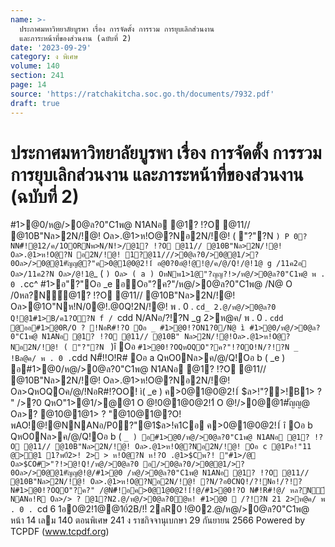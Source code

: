 ```yaml
---
name: >-
  ประกาศมหาวิทยาลัยบูรพา เรื่อง การจัดตั้ง การรวม การยุบเลิกส่วนงาน
  และภาระหน้าที่ของส่วนงาน (ฉบับที่ 2)
date: '2023-09-29'
category: ง พิเศษ
volume: 140
section: 241
page: 14
source: 'https://ratchakitcha.soc.go.th/documents/7932.pdf'
draft: true
---
```


# ประกาศมหาวิทยาลัยบูรพา เรื่อง การจัดตั้ง การรวม การยุบเลิกส่วนงาน และภาระหน้าที่ของส่วนงาน (ฉบับที่ 2)

#1>@0/ห@/>0@ล?0"C1พ@ N1ANอ @1? !?O @11// @10B"Nล>2N/!@! Oล>.@1>ห!O@?Nอ2N/!@! ( "?"?N ` ) P 0?NN#็!@12/ค/1OORNพ>N/N!>/@1? !?O @11// @10B"Nล>2N/!@! Oล>.@1>ห!O@?N อ2N/!@! 1?@11///>0@ล?0/>0@@1/>?0Oล>/>0@@1#ัญญ@?"ค>0@1@0@2!1์ อ@0?0อํ@!@!@/ค/@/Q!/@!1@ g /11ค2อ Oล>/11ค2?N Oล>/@!1@ `_ ( ` ) Oล> ( a ) OหNพ1>1@"?ญญ?!>/ห@/>0@ล?0"C1พ@ พ . 0 . `cc^ #1>อ"?"Oอ _e อOอ"?ค?"/ห@/>0@ล?0"C1พ@ /N@ O /0หล?N์@1? !?O @11// @10B"Nล>2N/!@! Oล>@1O"Nห!N/0@!.@0Q!2N/!@! พ . 0 . `cd_ 2.@/ห@/>0@ล?0 Q!@1#1>B/ค1?O?N f / `cdd N/ANอ/?!?N _g 2>ห@ค/ พ . 0 . `cdd @ออ#1>@0R/O ? !NอR#!?O Oอ _ #1>@0!?ON1?0/N@ ì #1>@0/ห@/>0@ล?0"C1พ@ N1ANอ @1? !?O @11// @10B" Nล>2N/!@!Oล>.@1>ห!O@?Nอ2N/!@! ( "?"?N ` )î Oอ ` #1>@0!?OQหOQO"?ค?"!?OO!N/?!?N _ !Bล@ค/ พ . 0 . `cdd N#็!!O!R# Oอ a QหO0Nล>ค/@/Q!Oอ b ( _e ) อ#1>@0/ห@/>0@ล?0"C1พ@ N1ANอ @1? !?O @11// @10B"Nล>2N/!@! Oล>.@1>ห!O@?Nอ2N/!@! Oล>QหOQOค/@/!NอR#!?OO! ì( _e ) ค>0@1@0@2!1์ $ล>!"?>!B1> ? " />?0 QหO"1>@1/>@@1 O @!0@1@0@2!1์ O @!/>0@@1#ัญญ@ Oล>? @10@1@1> ? "@10@1@?O!พAO!@!@NNANอ/P0?"@1$ล>!ค1Cอ ค>0@1@0@2!1์ î Oอ b QหO0Nล>ค/@/Q!Oอ b ( `_ ) อ#1>@0/ห@/>0@ล?0"C1พ@ N1ANอ @1? !?O @11// @10B"Nล>2N/!@! Oล>.@1>ห!O@?Nอ2N/!@! Oอ c @1Pอ!"11 @>@1 1?พ0์2>! 2> > ห!O@?N ห!?O .@1>$Cพ?! "#1>/@ Oล>$CO#>"?!>@!Q!/ห@/>0@ล?0 อ/>0@ล?0/>0@@1/>?0Oล>/>0@@1#ัญญ@!@/#1>@0 /ห@/>0@ล?0"C1พ@ N1ANอ @1? !?O @11// @10B"Nล>2N/!@! Oล>.@1>ห!O@?Nอ2N/!@! ?N/?อ0CNQ!/?!Nอ!/?!?N#1>@0!?OQO"?ค?" /@N#็!อค>0@1@0@2!1์!@/#1>@0!?O N#็!R#!@/ หล?N์ NANอ!R Oล>/> ? @1?N2.@/ห@/>0@ล?0ํ@ห! #1>@0  /?!?N 21 2>ห@ค/ พ . 0 . `cd 6 1อ0@2!1@@10์2B/!!์ 2ลR0 !@02.@/ห@/>0@ล?0"C1พ@ หน้า 14 เลม 140 ตอนพิเศษ 241 ง ราชกิจจานุเบกษา 29 กันยายน 2566 Powered by TCPDF (www.tcpdf.org)
